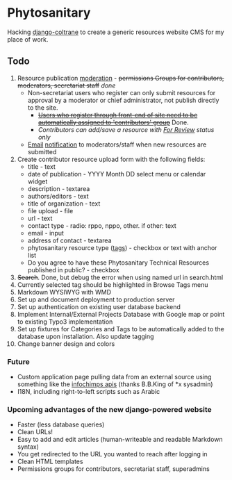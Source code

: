 # Phytosanitary

Hacking [django-coltrane](http://www.gyford.com/phil/writing/2010/01/14/django.php) to create a generic resources website CMS for my place of work.

## Todo

1. Resource publication [moderation](https://github.com/dominno/django-moderation#readme) - <del>permissions Groups for contributors, moderators, secretariat staff</del> _done_
    - Non-secretariat users who register can only submit resources for approval by a moderator or chief administrator, not publish directly to the site.
        - <del>[Users who register through front-end of site need to be automatically assigned to 'contributors' group](http://stackoverflow.com/questions/8949303/how-to-assign-a-user-to-a-group-at-signup-using-django-userena)</del> Done.
        - *Contributors can add/save a resource with [For Review](http://collingrady.wordpress.com/2008/07/24/useful-form-tricks-in-django/) status only*
    - [Email](http://stackoverflow.com/questions/2349483/django-models-signals-and-email-sending-delay) [notification](https://github.com/jtauber/django-notification/) to moderators/staff when new resources are submitted
2. Create contributor resource upload form with the following fields:
    - title - text
    - date of publication - YYYY Month DD select menu or calendar widget
    - description - textarea
    - authors/editors - text
    - title of organization - text
    - file upload - file
    - url - text
    - contact type - radio: rppo, nppo, other. if other: text
    - email - input
    - address of contact - textarea
    - phytosanitary resource type ([tags](https://github.com/brosner/django-tagging/blob/master/docs/overview.txt#L701)) - checkbox or text with anchor list
    - Do you agree to have these Phytosanitary Technical Resources published in public? - checkbox
3. <del>Search</del>. Done, but debug the error when using named url in search.html
4. Currently selected tag should be highlighted in Browse Tags menu
5. Markdown WYSIWYG with WMD
6. Set up and document deployment to production server
7. Set up authentication on existing user database backend
8. Implement Internal/External Projects Database with Google map or point to existing Typo3 implementation
9. Set up fixtures for Categories and Tags to be automatically added to the database upon installation. Also update tagging
10. Change banner design and colors


### Future

- Custom application page pulling data from an external source using something like the [infochimps apis](http://www.infochimps.com/datasets/plant-pest-risk-analyses-pra-documents#overview_tab) (thanks B.B.King of *x sysadmin)
- I18N, including right-to-left scripts such as Arabic

### Upcoming advantages of the new django-powered website

- Faster (less database queries)
- Clean URLs!
- Easy to add and edit articles (human-writeable and readable Markdown syntax)
- You get redirected to the URL you wanted to reach after logging in
- Clean HTML templates
- Permissions groups for contributors, secretariat staff, superadmins